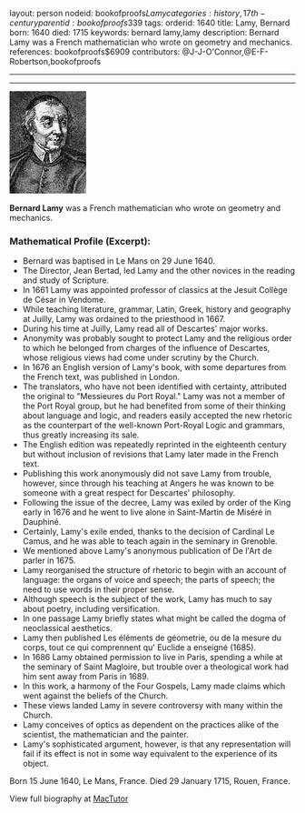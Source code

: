 layout: person
nodeid: bookofproofs$Lamy
categories: history,17th-century
parentid: bookofproofs$339
tags: 
orderid: 1640
title: Lamy, Bernard
born: 1640
died: 1715
keywords: bernard lamy,lamy
description: Bernard Lamy was a French mathematician who wrote on geometry and mechanics.
references: bookofproofs$6909
contributors: @J-J-O'Connor,@E-F-Robertson,bookofproofs

---



---

![Lamy.jpg](https://github.com/bookofproofs/bookofproofs.github.io/blob/main/_sources/_assets/images/portraits/Lamy.jpg?raw=true)

**Bernard Lamy** was a French mathematician who wrote on geometry and mechanics.

### Mathematical Profile (Excerpt):
* Bernard was baptised in Le Mans on 29 June 1640.
* The Director, Jean Bertad, led Lamy and the other novices in the reading and study of Scripture.
* In 1661 Lamy was appointed professor of classics at the Jesuit Collège de César in Vendome.
* While teaching literature, grammar, Latin, Greek, history and geography at Juilly, Lamy was ordained to the priesthood in 1667.
* During his time at Juilly, Lamy read all of Descartes' major works.
* Anonymity was probably sought to protect Lamy and the religious order to which he belonged from charges of the influence of Descartes, whose religious views had come under scrutiny by the Church.
* In 1676 an English version of Lamy's book, with some departures from the French text, was published in London.
* The translators, who have not been identified with certainty, attributed the original to "Messieures du Port Royal." Lamy was not a member of the Port Royal group, but he had benefited from some of their thinking about language and logic, and readers easily accepted the new rhetoric as the counterpart of the well-known Port-Royal Logic and grammars, thus greatly increasing its sale.
* The English edition was repeatedly reprinted in the eighteenth century but without inclusion of revisions that Lamy later made in the French text.
* Publishing this work anonymously did not save Lamy from trouble, however, since through his teaching at Angers he was known to be someone with a great respect for Descartes' philosophy.
* Following the issue of the decree, Lamy was exiled by order of the King early in 1676 and he went to live alone in Saint-Martin de Miséré in Dauphiné.
* Certainly, Lamy's exile ended, thanks to the decision of Cardinal Le Camus, and he was able to teach again in the seminary in Grenoble.
* We mentioned above Lamy's anonymous publication of De l'Art de parler in 1675.
* Lamy reorganised the structure of rhetoric to begin with an account of language: the organs of voice and speech; the parts of speech; the need to use words in their proper sense.
* Although speech is the subject of the work, Lamy has much to say about poetry, including versification.
* In one passage Lamy briefly states what might be called the dogma of neoclassical aesthetics.
* Lamy then published Les éléments de géometrie, ou de la mesure du corps, tout ce qui comprennent qu' Euclide a enseigné (1685).
* In 1686 Lamy obtained permission to live in Paris, spending a while at the seminary of Saint Magloire, but trouble over a theological work had him sent away from Paris in 1689.
* In this work, a harmony of the Four Gospels, Lamy made claims which went against the beliefs of the Church.
* These views landed Lamy in severe controversy with many within the Church.
* Lamy conceives of optics as dependent on the practices alike of the scientist, the mathematician and the painter.
* Lamy's sophisticated argument, however, is that any representation will fail if its effect is not in some way equivalent to the experience of its object.

Born 15 June 1640, Le Mans, France. Died 29 January 1715, Rouen, France.

View full biography at [MacTutor](https://mathshistory.st-andrews.ac.uk/Biographies/Lamy/)
